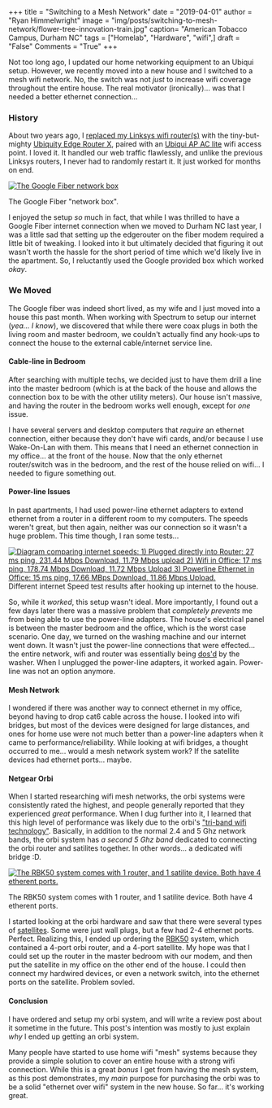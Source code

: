 +++
title  = "Switching to a Mesh Network"
date   = "2019-04-01"
author = "Ryan Himmelwright"
image  = "img/posts/switching-to-mesh-network/flower-tree-innovation-train.jpg"
caption= "American Tobacco Campus, Durham NC"
tags   = ["Homelab", "Hardware", "wifi",]
draft  = "False"
Comments = "True"
+++

Not too long ago, I updated our home networking equipment to an Ubiqui
setup. However, we recently moved into a new house and I switched to a
mesh wifi network. No, the switch was not *just* to increase wifi
coverage throughout the entire house. The real motivator
(ironically)... was that I needed a better ethernet connection...

<!--more-->

### History

About two years ago, I [replaced my Linksys wifi
router(s)](/post/upgrading-network-to-ubiquiti/)
with the tiny-but-mighty [Ubiquity Edge Router
X](https://store.ui.com/products/edgerouter-x), paired with an [Ubiqui AP AC
lite](https://www.ui.com/unifi/unifi-ap-ac-lite/) wifi access point. I loved
it. It handled our web traffic flawlessly, and unlike the previous Linksys
routers, I never had to randomly restart it. It just worked for months on end.


<a href="/img/posts/switching-to-mesh-network/google-fiber-box.png"><img alt="The Google Fiber network box" src="/img/posts/switching-to-mesh-network/google-fiber-box.png" style="max-width: 100%;"/></a>
<div class="caption">The Google Fiber "network box".</div>

I enjoyed the setup *so* much in fact, that while I was thrilled to
have a Google Fiber internet connection when we moved to Durham NC
last year, I was a little sad that setting up the edgerouter on the
fiber modem required a little bit of tweaking. I looked into it
but ultimately decided that figuring it out wasn't worth the hassle
for the short period of time which we'd likely live in the
apartment. So, I reluctantly used the Google provided box which worked *okay*.

### We Moved
The Google fiber was indeed short lived, as my wife and I just moved
into a house this past month. When working with Spectrum to setup our
internet (*yea... I know*), we discovered that while there were coax
plugs in both the living room and master bedroom, we couldn't
actually find any hook-ups to connect the house to the external cable/internet
service line.

#### Cable-line in Bedroom
After searching with multiple techs, we decided just to have them
drill a line into the master bedroom (which is at the back of the
house and allows the connection box to be with the other utility
meters). Our house isn't massive, and having the router in the bedroom
works well enough, except for *one* issue.

I have several servers and desktop computers that *require* an
ethernet connection, either because they don't have wifi cards, and/or
because I use Wake-On-Lan with them. This means that I need an
ethernet connection in my office... at the front of the house. Now
that the only ethernet router/switch was in the bedroom, and the rest
of the house relied on wifi...  I needed to figure something out.

#### Power-line Issues
In past apartments, I had used power-line ethernet adapters to extend
ethernet from a router in a different room to my computers. The speeds
weren't great, but then again, neither was our connection so it wasn't
a huge problem. This time though, I ran some tests...


<a href="/img/posts/switching-to-mesh-network/internet-speed-comparison.png">
<img alt="Diagram comparing internet speeds: 1) Plugged directly into Router: 27 ms ping, 231.44 Mbps Download, 11.79 Mbps upload 2) Wifi in Office: 17 ms ping, 178.74 Mbps Download, 11.72 Mbps Upload 3) Powerline Ethernet in Office: 15 ms ping, 17.66 MBps Download, 11.86 Mbps Upload." src="/img/posts/switching-to-mesh-network/internet-speed-comparison.png" style="max-width: 100%;"/></a>

<div class="caption">Different internet Speed test results after hooking up
internet to the house.</div>

So, while it *worked*, this setup wasn't ideal. More importantly, I
found out a few days later there was a massive problem that
*completely prevents* me from being able to use the power-line
adapters. The house's electrical panel is between the master bedroom
and the office, which is the worst case scenario. One day, we turned
on the washing machine and our internet went down. It wasn't just the
power-line connections that were effected... the entire network, wifi
and router was essentially being
[dos'd](https://en.wikipedia.org/wiki/Denial-of-service_attack) by the
washer. When I unplugged the power-line adapters, it worked
again. Power-line was not an option anymore.

#### Mesh Network
I wondered if there was another way to connect ethernet in my office,
beyond having to drop cat6 cable across the house. I looked into wifi
bridges, but most of the devices were designed for large distances,
and ones for home use were not much better than a power-line adapters
when it came to performance/reliability. While looking at wifi
bridges, a thought occurred to me... would a mesh network system work?
If the satellite devices had ethernet ports... maybe.

#### Netgear Orbi

When I started researching wifi mesh networks, the orbi systems were consistently
rated the highest, and people generally reported that they experienced *great*
performance. When I dug further into it, I learned that this high level of performance was
likely due to the orbi's ["tri-band wifi
technology"](https://www.netgear.com/landings/mesh-network/).
Basically, in addition to the normal 2.4 and 5 Ghz network bands, the orbi
system has *a second 5 Ghz band* dedicated to connecting the orbi router and
satilites together. In other words... a dedicated wifi bridge :D.

<a href="/img/posts/switching-to-mesh-network/rbk50.png"><img alt="The RBK50 system comes with 1 router, and 1 satilite
device. Both have 4 etherent ports." src="/img/posts/switching-to-mesh-network/rbk50.png" style="max-width: 100%;"/></a>
<div class="caption">The RBK50 system comes with 1 router, and 1 satilite
device. Both have 4 etherent ports.</div>


I started looking at the orbi hardware and saw that there were several
types of
[satellites](https://www.netgear.com/orbi/products.aspx#filter=.satellites-indoor%2C.satellites%2C.satellites-outdoor%2C.satellites).
Some were just wall plugs, but a few had 2-4 ethernet
ports. Perfect. Realizing this, I ended up ordering the
[RBK50](https://www.netgear.com/orbi/rbk50.aspx) system, which
contained a 4-port orbi router, and a 4-port satellite. My hope was that
I could set up the router in the master bedroom with our modem, and
then put the satellite in my office on the other end of the house.
I could then connect my hardwired devices, or even a network switch, into the
ethernet ports on the satellite. Problem sovled.

#### Conclusion

I have ordered and setup my orbi system, and will write a review post
about it sometime in the future. This post's intention was mostly to
just explain *why* I ended up getting an orbi system.

Many people have started to use home wifi "mesh" systems because they
provide a simple solution to cover an entire house with a strong wifi
connection. While this is a great *bonus* I get from having the mesh
system, as this post demonstrates, my *main* purpose for purchasing
the orbi was to be a solid "ethernet over wifi" system in the new
house. So far... it's working great.
